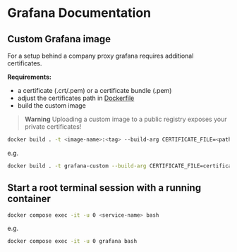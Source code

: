 # Grafana Documentation

## Custom Grafana image

For a setup behind a company proxy grafana requires additional certificates.

**Requirements:**

- a certificate (.crt/.pem)  or a certificate bundle (.pem)
- adjust the certificates path in [Dockerfile](Dockerfile)
- build the custom image

> **Warning**
> Uploading a custom image to a public registry exposes your private certificates!

```bash
docker build . -t <image-name>:<tag> --build-arg CERTIFICATE_FILE=<path-to-certificate>
```

e.g.

```bash
docker build . -t grafana-custom --build-arg CERTIFICATE_FILE=certificate-bundle.pem
```

## Start a root terminal session with a running container

```bash
docker compose exec -it -u 0 <service-name> bash
```

e.g.

```bash
docker compose exec -it -u 0 grafana bash
```

